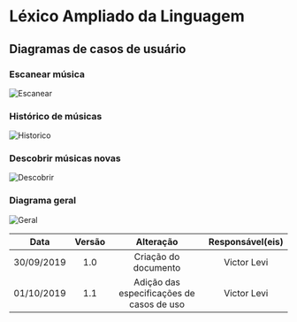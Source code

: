 # Léxico Ampliado da Linguagem

## Diagramas de casos de usuário

### Escanear música
![Escanear](https://raw.githubusercontent.com/Requisitos2-2019/Shazam/master/docs/assets/img/DCU/DCU_escanear.png)

### Histórico de músicas
![Historico](https://raw.githubusercontent.com/Requisitos2-2019/Shazam/master/docs/assets/img/DCU/DCU_historico.png)

### Descobrir músicas novas
![Descobrir](https://raw.githubusercontent.com/Requisitos2-2019/Shazam/master/docs/assets/img/DCU/DCU_descobrir.png)

### Diagrama geral
![Geral](https://raw.githubusercontent.com/Requisitos2-2019/Shazam/master/docs/assets/img/DCU/DCU_geral.png)

|Data|Versão|Alteração|Responsável(eis)|
|:--:|:----:|:-------:|:---:|
| 30/09/2019 | 1.0 | Criação do documento | Victor Levi |
| 01/10/2019 | 1.1 | Adição das especificações de casos de uso | Victor Levi |
